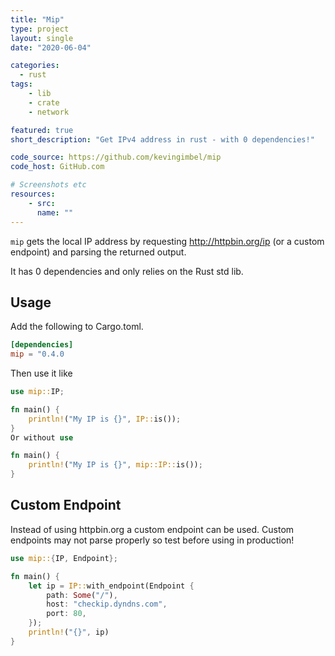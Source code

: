 ```yaml
---
title: "Mip"
type: project
layout: single
date: "2020-06-04"

categories: 
  - rust
tags:
    - lib
    - crate
    - network

featured: true
short_description: "Get IPv4 address in rust - with 0 dependencies!"

code_source: https://github.com/kevingimbel/mip
code_host: GitHub.com

# Screenshots etc
resources:
    - src: 
      name: ""
---
```


`mip` gets the local IP address by requesting http://httpbin.org/ip (or a custom endpoint) and parsing the returned output.

It has 0 dependencies and only relies on the Rust std lib.

## Usage
Add the following to Cargo.toml.

```toml
[dependencies]
mip = "0.4.0
```

Then use it like

```rust
use mip::IP;

fn main() {
    println!("My IP is {}", IP::is());
}
Or without use

fn main() {
    println!("My IP is {}", mip::IP::is());
}
```

## Custom Endpoint

Instead of using httpbin.org a custom endpoint can be used. Custom endpoints may not parse properly so test before using in production!

```rust
use mip::{IP, Endpoint};

fn main() {
    let ip = IP::with_endpoint(Endpoint {
        path: Some("/"),
        host: "checkip.dyndns.com",
        port: 80,
    });
    println!("{}", ip)
}
```